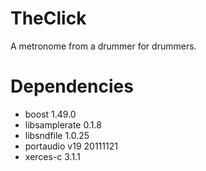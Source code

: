 TheClick
========

A metronome from a drummer for drummers.

Dependencies
============

- boost 1.49.0
- libsamplerate 0.1.8
- libsndfile 1.0.25
- portaudio v19 20111121
- xerces-c 3.1.1


